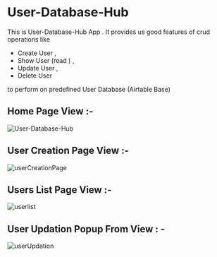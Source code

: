 # User-Database-Hub

This is User-Database-Hub App . It provides us good features of  crud operations like
- Create User ,
- Show User (read ) ,
- Update User ,
- Delete User
  
to perform  on predefined User Database (Airtable Base) 

## Home Page View :-

![User-Database-Hub](https://github.com/mountblue-assignment/User-Database-Hub/assets/90507983/d07e19ab-79e7-4595-8e7e-44ee3407d933)


## User Creation Page View :- 

![userCreationPage](https://github.com/mountblue-assignment/User-Database-Hub/assets/90507983/1a9461af-2afc-4716-846c-0149aff31ad5)

## Users List Page View :- 

![userlist](https://github.com/mountblue-assignment/User-Database-Hub/assets/90507983/c95b656a-48c8-41fd-a7e0-893618cad31c)

## User Updation Popup From View : - 

![userUpdation](https://github.com/mountblue-assignment/User-Database-Hub/assets/90507983/367b2756-f091-46b2-b18f-c9c6515b829d)
